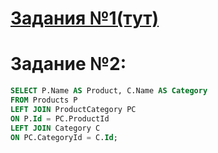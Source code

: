 # [Задания №1(тут)](https://github.com/OptisMike/MB/blob/master/Shape/Square.cs)

# Задание №2:

```sql
SELECT P.Name AS Product, C.Name AS Category
FROM Products P
LEFT JOIN ProductСategory PC
ON P.Id = PC.ProductId
LEFT JOIN Сategory C
ON PC.CategoryId = C.Id;
```
